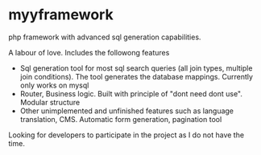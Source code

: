 # myyframework
php framework with advanced sql generation capabilities. 

A labour of love. Includes the followong features
- Sql generation tool for most sql search queries (all join types, multiple join conditions). The tool generates the database mappings. Currently only works on mysql
- Router, Business logic. Built with principle of "dont need dont use". Modular structure
- Other unimplemented and unfinished features such as language translation, CMS. Automatic form generation, pagination tool

Looking for developers to participate in the project as I do not have the time. 
